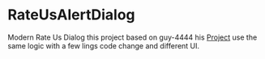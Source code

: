 # RateUsAlertDialog
Modern Rate Us Dialog
this project based on guy-4444 his <a href="https://github.com/guy-4444/SmartRateUsDialog-Android">Project</a> use the same logic with a few lings code change and  different UI. 
